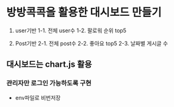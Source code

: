 # 방방콕콕을 활용한 대시보드 만들기

1. user기반
   1-1. 전체 user수
   1-2. 팔로워 순위 top5

2. Post기반
   2-1. 전체 post수
   2-2. 좋아요 top5
   2-3. 날짜별 게시글 수

## 대시보드는 chart.js 활용

### 관리자만 로그인 가능하도록 구현

- env파일로 비번저장
